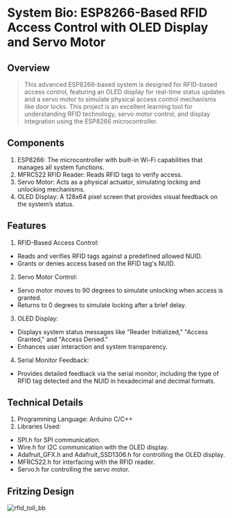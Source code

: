 # System Bio: ESP8266-Based RFID Access Control with OLED Display and Servo Motor
## Overview
>This advanced ESP8266-based system is designed for RFID-based access control, featuring an OLED display for real-time status updates and a servo motor to simulate physical access control mechanisms like door locks. This project is an excellent learning tool for understanding RFID technology, servo motor control, and display integration using the ESP8266 microcontroller.

## Components
1. ESP8266: The microcontroller with built-in Wi-Fi capabilities that manages all system functions.
2. MFRC522 RFID Reader: Reads RFID tags to verify access.
3. Servo Motor: Acts as a physical actuator, simulating locking and unlocking mechanisms.
4. OLED Display: A 128x64 pixel screen that provides visual feedback on the system’s status.
   
## Features
1. RFID-Based Access Control:
- Reads and verifies RFID tags against a predefined allowed NUID.
- Grants or denies access based on the RFID tag's NUID.

2. Servo Motor Control:
 - Servo motor moves to 90 degrees to simulate unlocking when access is granted.
 - Returns to 0 degrees to simulate locking after a brief delay.

3. OLED Display:
 - Displays system status messages like "Reader Initialized," "Access Granted," and "Access Denied."
 - Enhances user interaction and system transparency.

4. Serial Monitor Feedback:
 - Provides detailed feedback via the serial monitor, including the type of RFID tag detected and the NUID in hexadecimal and decimal formats.

## Technical Details
 1. Programming Language: Arduino C/C++
 2. Libraries Used:
  - SPI.h for SPI communication.
  - Wire.h for I2C communication with the OLED display.
  - Adafruit_GFX.h and Adafruit_SSD1306.h for controlling the OLED display.
  - MFRC522.h for interfacing with the RFID reader.
  - Servo.h for controlling the servo motor.

## Fritzing Design
![rfid_toll_bb](https://github.com/ImanZulhakim/FunDIYSensors/assets/92504870/50f541c6-57bf-42f2-a743-ea0803fe52d5)

